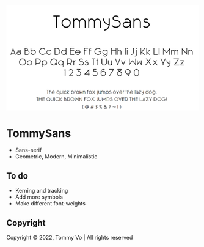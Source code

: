 ![preview](preview.png)

# TommySans
- Sans-serif
- Geometric, Modern, Minimalistic

## To do
- Kerning and tracking
- Add more symbols
- Make different font-weights

## Copyright
Copyright © 2022, Tommy Vo | All rights reserved
